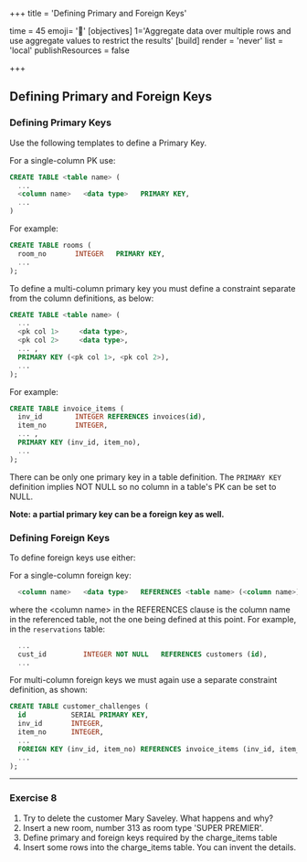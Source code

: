 +++
title = 'Defining Primary and Foreign Keys'

time = 45
emoji= '🔑'
[objectives]
    1='Aggregate data over multiple rows and use aggregate values to restrict the results'
[build]
  render = 'never'
  list = 'local'
  publishResources = false

+++

## Defining Primary and Foreign Keys

### Defining Primary Keys

Use the following templates to define a Primary Key.

For a single-column PK use:

```sql
CREATE TABLE <table name> (
  ...
  <column name>   <data type>   PRIMARY KEY,
  ...
)
```

For example:

```sql
CREATE TABLE rooms (
  room_no       INTEGER   PRIMARY KEY,
  ...
);
```

To define a multi-column primary key you must define a constraint separate from the column definitions, as below:

```sql
CREATE TABLE <table name> (
  ...
  <pk col 1>     <data type>,
  <pk col 2>     <data type>,
  ... ,
  PRIMARY KEY (<pk col 1>, <pk col 2>),
  ...
);
```

For example:

```sql
CREATE TABLE invoice_items (
  inv_id        INTEGER REFERENCES invoices(id),
  item_no       INTEGER,
  ... ,
  PRIMARY KEY (inv_id, item_no),
  ...
);
```

There can be only one primary key in a table definition. The `PRIMARY KEY` definition implies NOT NULL so no column in a table's PK can be set to NULL.

**Note: a partial primary key can be a foreign key as well.**

### Defining Foreign Keys

To define foreign keys use either:

For a single-column foreign key:

```sql
  <column name>   <data type>   REFERENCES <table name> (<column name>);
```

where the &lt;column name&gt; in the REFERENCES clause is the column name in the referenced table, not the one being defined at this point. For example, in the `reservations` table:

```sql
  ...
  cust_id         INTEGER NOT NULL   REFERENCES customers (id),
  ...
```

For multi-column foreign keys we must again use a separate constraint definition, as shown:

```sql
CREATE TABLE customer_challenges (
  id           SERIAL PRIMARY KEY,
  inv_id       INTEGER,
  item_no      INTEGER,
  ...
  FOREIGN KEY (inv_id, item_no) REFERENCES invoice_items (inv_id, item_no),
  ...
);
```

---

### Exercise 8

1.  Try to delete the customer Mary Saveley. What happens and why?
2.  Insert a new room, number 313 as room type 'SUPER PREMIER'.
3.  Define primary and foreign keys required by the charge_items table
4.  Insert some rows into the charge_items table. You can invent the details.
